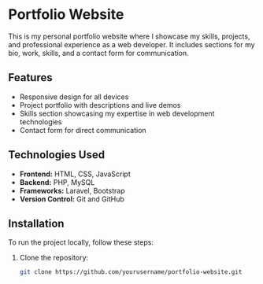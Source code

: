 # Portfolio Website
This is my personal portfolio website where I showcase my skills, projects, and professional experience as a web developer. It includes sections for my bio, work, skills, and a contact form for communication.
## Features
- Responsive design for all devices
- Project portfolio with descriptions and live demos
- Skills section showcasing my expertise in web development technologies
- Contact form for direct communication
## Technologies Used
- **Frontend:** HTML, CSS, JavaScript
- **Backend:** PHP, MySQL
- **Frameworks:** Laravel, Bootstrap
- **Version Control:** Git and GitHub
## Installation
To run the project locally, follow these steps:

1. Clone the repository:
   ```bash
   git clone https://github.com/yourusername/portfolio-website.git
